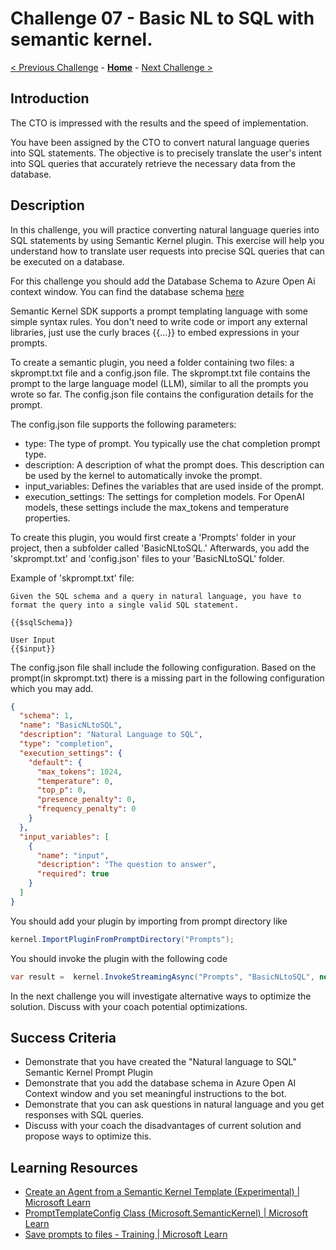 # Challenge 07 - Basic NL to SQL with semantic kernel.

 [< Previous Challenge](./Challenge-06.md) - **[Home](../README.md)** - [Next Challenge >](./Challenge-08.md)
 
## Introduction
The CTO is impressed with the results and the speed of implementation.

You have been assigned by the CTO to convert natural language queries into SQL statements. The objective is to precisely translate the user's intent into SQL queries that accurately retrieve the necessary data from the database.

## Description
In this challenge, you will practice converting natural language queries into SQL statements by using Semantic Kernel plugin. This exercise will help you understand how to translate user requests into precise SQL queries that can be executed on a database.

For this challenge you should add the Database Schema to Azure Open Ai context window.  You can find the database schema [here](./Resources/Challenge-07/dbschema.txt)

Semantic Kernel SDK supports a prompt templating language with some simple syntax rules. You don't need to write code or import any external libraries, just use the curly braces {{...}} to embed expressions in your prompts.

To create a semantic plugin, you need a folder containing two files: a skprompt.txt file and a config.json file. The skprompt.txt file contains the prompt to the large language model (LLM), similar to all the prompts you wrote so far. The config.json file contains the configuration details for the prompt.

The config.json file supports the following parameters:
- type: The type of prompt. You typically use the chat completion prompt type.
- description: A description of what the prompt does. This description can be used by the kernel to automatically invoke the prompt.
- input_variables: Defines the variables that are used inside of the prompt.
- execution_settings: The settings for completion models. For OpenAI models, these settings include the max_tokens and temperature properties.

To create this plugin, you would first create a 'Prompts' folder in your project, then a subfolder called 'BasicNLtoSQL.' Afterwards, you add the 'skprompt.txt' and 'config.json' files to your 'BasicNLtoSQL' folder.

Example of 'skprompt.txt' file:

```code
Given the SQL schema and a query in natural language, you have to format the query into a single valid SQL statement.

{{$sqlSchema}}

User Input
{{$input}}
```

The config.json file shall include the following configuration. Based on the  prompt(in skprompt.txt) there is a missing part in the following configuration which you may add.
``` json
{
  "schema": 1,
  "name": "BasicNLtoSQL",
  "description": "Natural Language to SQL",
  "type": "completion",
  "execution_settings": {
    "default": {
      "max_tokens": 1024,
      "temperature": 0,
      "top_p": 0,
      "presence_penalty": 0,
      "frequency_penalty": 0
    }
  },
  "input_variables": [
    {
      "name": "input",
      "description": "The question to answer",
      "required": true
    }
  ]
}
```

You should add your plugin by importing from prompt directory like
```csharp
kernel.ImportPluginFromPromptDirectory("Prompts");
```
You should invoke the plugin with the following code
```csharp
var result =  kernel.InvokeStreamingAsync("Prompts", "BasicNLtoSQL", new() { { "input", userInput },{ "sqlSchema", sqlSchema } } );
```

In the next challenge you will investigate alternative ways to optimize the solution. Discuss with your coach potential optimizations.

## Success Criteria
- Demonstrate that you have created the "Natural language to SQL" Semantic Kernel Prompt Plugin
- Demonstrate that you add the database schema in Azure Open AI Context window and you set meaningful instructions to the bot.
- Demonstrate that you can ask questions in natural language and you get responses with SQL queries.
- Discuss with your coach the disadvantages of current solution and propose ways to optimize this.

## Learning Resources
- [Create an Agent from a Semantic Kernel Template (Experimental) | Microsoft Learn](https://learn.microsoft.com/en-us/semantic-kernel/frameworks/agent/agent-templates?pivots=programming-language-csharp#agent-definition-from-a-prompt-template)
- [PromptTemplateConfig Class (Microsoft.SemanticKernel) | Microsoft Learn](https://learn.microsoft.com/en-us/dotnet/api/microsoft.semantickernel.prompttemplateconfig?view=semantic-kernel-dotnet)
- [Save prompts to files - Training | Microsoft Learn](https://learn.microsoft.com/en-us/training/modules/create-plugins-semantic-kernel/7-save-prompts-files)
